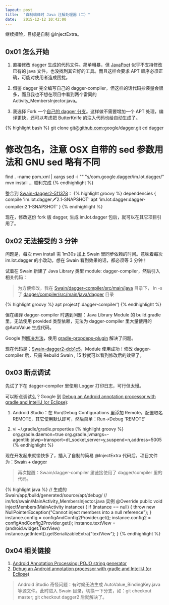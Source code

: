 ```yaml
---
layout: post
title:  "自制编译时 Java 注解处理器（二）"
date:   2015-12-12 10:42:00
---
```


继续探险，目标是自制 @InjectExtra。

## 0x01 怎么开始

1. 直接修改 dagger 生成的代码文件。简单粗暴，但 [JavaPoet] 似乎不支持修改已有的 java 文件，也没找到其它好的工具。而且这样会要求 APT 顺序必须正确，可能对使用者造成困扰。

2. 借鉴 dagger 完全编写自己的 dagger-compiler，但这样的话代码抄袭量会很多，而且我也不想在项目中看到两个雷同的 Activity_MembersInjector.java。

3. 我选择 Fork 一个[自己的 dagger 分支](https://github.com/lotreal/dagger)。这样做不需要增加一个 APT 处理，编译更快，还可以考虑把 ButterKnife 的注入代码也给自动生成了。

{% highlight bash %}
git clone git@github.com:google/dagger.git
cd dagger

# 修改包名，注意 OSX 自带的 sed 参数用法和 GNU sed 略有不同
find . -name pom.xml | xargs sed -i "" "s/com.google.dagger/im.lot.dagger/"
mvn install
... 顺利完成
{% endhighlight %}

整合到 [Swain-dagger2-5f1378]：
{% highlight groovy %}
dependencies {
    compile 'im.lot.dagger:dagger:2.1-SNAPSHOT'
    apt 'im.lot.dagger:dagger-compiler:2.1-SNAPSHOT'
}
{% endhighlight %}

现在，修改这份 fork 版 dagger, 生成 im.lot.dagger 包后，就可以在其它项目引用了。

## 0x02 无法接受的 3 分钟

问题是，每次 mvn install 需 1m30s 加上 Swain 里同步依赖的时间。意味着每次 im.lot.dagger 的小改动，想在 Swain 看到效果的话，都必须等 3 分钟！

试着在 Swain 新建了 Java Library 类型 module: dagger-compiler，然后引入相关代码：

> 为方便修改，我在 [Swain/dagger-compiler/src/main/java](https://github.com/lotreal/Swain/blob/e3c7c0ff3f09a3649b252469a1d6974205a1b66e/dagger-compiler/src/main/java) 目录下， ln -s 了 [dagger/compiler/src/main/java/dagger](https://github.com/lotreal/dagger/tree/4d91161f59eb688d19b5aeac0e58eb546086715c/compiler/src/main/java/dagger/) 目录

{% highlight groovy %}
apt project(':dagger-compiler')
{% endhighlight %}

但在编译 dagger-compiler 时遇到问题：Java Library Module 的 build.gradle 里，无法使用 provided 类型依赖，无法为 dagger-compiler 里大量使用的 @AutoValue 生成代码。

Google 到[解决方法](http://stackoverflow.com/questions/18738888/how-to-use-provided-scope-for-jar-file-in-gradle-build)，使用 [gradle-propdeps-plugin] 解决了问题。

现在代码是：[Swain-dagger2-dcb1c5]，Module 使用成功！修改 dagger-compiler 后，只需 Rebuild Swain , 15 秒就可以看到修改后的效果了。

## 0x03 断点调试

先试了下在 dagger-compiler 里使用 Logger 打印日志，可行但太慢。

可以断点调试么？Google 到 [Debug an Android annotation processor with gradle and IntelliJ (or Eclipse)]:

1. Android Studio：在 Run/Debug Configurations 里添加 Remote，配置取名 REMOTE，其它使用默认即可，然后菜单：Run->Debug 'REMOTE'

2. vi ~/.gradle/gradle.properties
{% highlight groovy %}
org.gradle.daemon=true
org.gradle.jvmargs=-agentlib:jdwp=transport=dt_socket,server=y,suspend=n,address=5005
{% endhighlight %}

现在开发起来就愉快多了，插入了自制的简易 @InjectExtra 代码后，项目文件为：[Swain](https://github.com/lotreal/Swain/tree/e3c7c0ff3f09a3649b252469a1d6974205a1b66e) + [dagger](https://github.com/lotreal/dagger/tree/4d91161f59eb688d19b5aeac0e58eb546086715c)

> 再次提醒：Swain/dagger-compiler 里链接使用了 dagger/compiler 里的代码。

{% highlight java %}
// 生成的 Swain/app/build/generated/source/apt/debug/
// im/lot/swain/MainActivity_MembersInjector.java 实例
@Override
public void injectMembers(MainActivity instance) {
  if (instance == null) {
    throw new NullPointerException("Cannot inject members into a null reference");
  }
  instance.config = configAndConfig2Provider.get();
  instance.config2 = configAndConfig2Provider.get();
  instance.textView =
      (android.widget.TextView) instance.getIntent().getSerializableExtra("textView");
}
{% endhighlight %}

## 0x04 相关链接

1. [Android Annotation Processing: POJO string generator]
2. [Debug an Android annotation processor with gradle and IntelliJ (or Eclipse)]

> Android Studio 奇怪问题：有时候无法生成 AutoValue_BindingKey.java 等源文件。此时进入 Swain 目录，切换一下分支，如：git checkout master; git checkout dagger2 后就解决了。

[ANNOTATION PROCESSING 101]: http://hannesdorfmann.com/annotation-processing/annotationprocessing101/
[Java注解处理器]: http://www.race604.com/annotation-processing/
[dagger 2]: https://github.com/google/dagger
[roboguice]: https://github.com/roboguice/roboguice
[Swain]: https://github.com/lotreal/Swain
[Swain-dagger2-cf9190]: https://github.com/lotreal/Swain/commit/cf919091a7ceed27dd12564e285a001bec0a02e2
[JavaPoet]: https://github.com/square/javapoet
[Swain-dagger2-5f1378]: https://github.com/lotreal/Swain/commit/5f157888ea24c1e038d7250a1b7396eb479a2449
[Swain-dagger2-dcb1c5]: https://github.com/lotreal/Swain/tree/dcb1c540eabada9d714bbfe211c0750059504c10
[gradle-propdeps-plugin]: https://github.com/spring-projects/gradle-plugins/tree/master/propdeps-plugin
[Android Annotation Processing: POJO string generator]: http://brianattwell.com/android-annotation-processing-pojo-string-generator/
[Debug an Android annotation processor with gradle and IntelliJ (or Eclipse)]: https://turbomanage.wordpress.com/2014/06/09/debug-an-annotation-processor-with-intellij-and-gradle/
